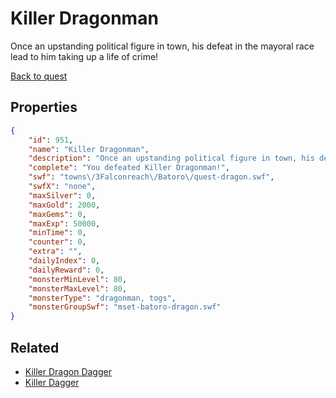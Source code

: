 # Killer Dragonman

Once an upstanding political figure in town, his defeat in the mayoral race lead to him taking up a life of crime!

[Back to quest](../quests.md)

## Properties

```json
{
    "id": 951,
    "name": "Killer Dragonman",
    "description": "Once an upstanding political figure in town, his defeat in the mayoral race lead to him taking up a life of crime!",
    "complete": "You defeated Killer Dragonman!",
    "swf": "towns\/3Falconreach\/Batoro\/quest-dragon.swf",
    "swfX": "none",
    "maxSilver": 0,
    "maxGold": 2000,
    "maxGems": 0,
    "maxExp": 50000,
    "minTime": 0,
    "counter": 0,
    "extra": "",
    "dailyIndex": 0,
    "dailyReward": 0,
    "monsterMinLevel": 80,
    "monsterMaxLevel": 80,
    "monsterType": "dragonman, togs",
    "monsterGroupSwf": "mset-batoro-dragon.swf"
}
```

## Related

- [Killer Dragon Dagger](../items/7514-killer-dragon-dagger.md)
- [Killer Dagger](../items/7515-killer-dagger.md)

